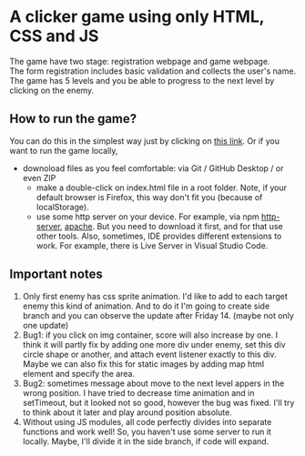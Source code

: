 # A clicker game using only HTML, CSS and JS

The game have two stage: registration webpage and game webpage.  
The form registration includes basic validation and collects the user's name.
The game has 5 levels and you be able to progress to the next level by clicking on the enemy.

## How to run the game?

You can do this in the simplest way just by clicking on [this link](https://motorann.github.io/TechFabricTask/).
Or if you want to run the game locally,

- downoload files as you feel comfortable: via Git / GitHub Desktop / or even ZIP
  - make a double-click on index.html file in a root folder.
    Note, if your default browser is Firefox, this way don't fit you (because of localStorage).
  - use some http server on your device. For example, via npm [http-server](https://www.npmjs.com/package/http-server), [apache](https://httpd.apache.org/download.cgi). But you need to download it first, and for that use other tools. Also, sometimes, IDE provides different extensions to work. For example, there is Live Server in Visual Studio Code.

## Important notes

1. Only first enemy has css sprite animation. I'd like to add to each target enemy this kind of animation. And to do it I'm going to create side branch and you can observe the update after Friday 14. (maybe not only one update)
2. Bug1: if you click on img container, score will also increase by one. I think it will partly fix by adding one more div under enemy, set this div circle shape or another, and attach event listener exactly to this div.
   Maybe we can also fix this for static images by adding map html element and specify the area.
3. Bug2: sometimes message about move to the next level appers in the wrong position. I have tried to decrease time animation and in setTimeout, but it looked not so good, however the bug was fixed. I'll try to think about it later and play around position absolute.
4. Without using JS modules, all code perfectly divides into separate functions and work well!
   So, you haven't use some server to run it locally. Maybe, I'll divide it in the side branch, if code will expand.
